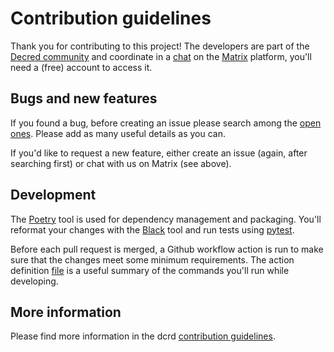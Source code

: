 # Contribution guidelines

Thank you for contributing to this project! The developers are part of the
[Decred community](https://decred.org/community/) and coordinate in a
[chat](https://chat.decred.org/#/room/#tinydecred:decred.org) on the
[Matrix](https://matrix.org/) platform, you'll need a (free) account to access
it.

## Bugs and new features

If you found a bug, before creating an issue please search among the
[open ones](https://github.com/decred/tinydecred/issues). Please add as many
useful details as you can.

If you'd like to request a new feature, either create an issue (again, after
searching first) or chat with us on Matrix (see above).

## Development

The [Poetry](https://python-poetry.org/) tool is used for dependency management
and packaging. You'll reformat your changes with the
[Black](https://black.readthedocs.io/) tool and run tests using
[pytest](https://www.pytest.org/).

Before each pull request is merged, a Github workflow action is run to make
sure that the changes meet some minimum requirements. The action definition
[file](./.github/workflows/python.yml) is a useful summary of the commands
you'll run while developing.

## More information

Please find more information in the dcrd
[contribution guidelines](https://github.com/decred/dcrd/blob/master/docs/code_contribution_guidelines.md).
